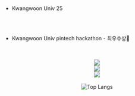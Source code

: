 <br>

- Kwangwoon Univ 25
<br>
<br>

- Kwangwoon Univ pintech hackathon - 최우수상🥈

<br>
<br>

<div align="center">



  <img src="https://img.shields.io/badge/Main%20Language-Python, Typescript, ...go-blue?style=for-the-badge&logo=python&logoColor=white" />
  <br>
  <img src="https://img.shields.io/badge/AI%20%26%20DL-PyTorch-%23EE4C2C?style=for-the-badge&logo=pytorch&logoColor=white" />
  <br>
  <img src="https://img.shields.io/badge/Web-svelte-%23FF3E00?style=for-the-badge&logo=svelte&logoColor=black" />

</div>

<br>

<div align="center">
  <img src="https://github-readme-stats.vercel.app/api/top-langs/?username=naturesh&layout=compact&theme=" alt="Top Langs"/>
</div>
